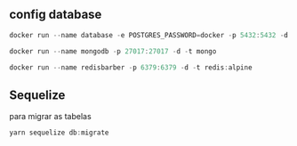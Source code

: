 ## config database

```js
docker run --name database -e POSTGRES_PASSWORD=docker -p 5432:5432 -d postgres
```

```js
docker run --name mongodb -p 27017:27017 -d -t mongo
```

```js
docker run --name redisbarber -p 6379:6379 -d -t redis:alpine
```

## Sequelize

para migrar as tabelas

```js
yarn sequelize db:migrate
```

```js
```

```js
```
